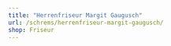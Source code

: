 ```yaml
---
title: "Herrenfriseur Margit Gaugusch"
url: /schrems/herrenfriseur-margit-gaugusch/
shop: Friseur
---
```


